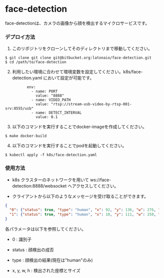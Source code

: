 # face-detection #
face-detectionは、カメラの画像から顔を検出するマイクロサービスです。

### デプロイ方法 ###
1. このリポジトリをクローンしてそのディレクトリまで移動してください。

```
$ git clone git clone git@bitbucket.org:latonaio/face-detection.git
$ cd /path/to/face-detection
```
2. 利用したい環境に合わせて環境変数を設定してください。k8s/face-detection.yaml において設定が可能です。
```
          env:
            - name: PORT
              value: "8888"
            - name: VIDEO_PATH
              value: "rtsp://stream-usb-video-by-rtsp-001-srv:8555/usb"
            - name: DETECT_INTERVAL
              value: 0.1
```
3. 以下のコマンドを実行することでdocker-imageを作成してください。
```
$ make docker-build
```
4. 以下のコマンドを実行することでpodを起動してください。
```
$ kubectl apply -f k8s/face-detection.yaml
```

### 使用方法 ###
  - k8s クラスターのネットワークを用いて ws://face-detection:8888/websocket へアクセスしてください。

- クライアントから以下のようなメッセージを受け取ることができます。
```json
{
  "0": {"status": true, "type": "human", "x": 92, "y": 136, "w": 276, "h": 276},
  "1": {"status": true, "type": "human", "x": 10, "y": 111, "w": 250, "h": 246}
}
```
各パラメータは以下を参照してください。

* 0 : 識別子
  
* status : 顔検出の成否
  
* type : 顔検出の結果(現在は"human"のみ)
  
* x, y, w, h : 検出された座標とサイズ

<!-- # README #

This README would normally document whatever steps are necessary to get your application up and running.

### What is this repository for? ###

* Quick summary
* Version
* [Learn Markdown](https://bitbucket.org/tutorials/markdowndemo)

### How do I get set up? ###

Clone and Build
```
$ git clone git clone git@bitbucket.org:latonaio/face-detection.git
$ cd /path/to/face-detection
$ make docker-build
```

Edit Environment K8s Resource
```
          env:
            - name: PORT
              value: "8888"
            - name: VIDEO_PATH
              value: "rtsp://stream-usb-video-by-rtsp-001-srv:8555/usb"
            - name: DETECT_INTERVAL
              value: 0.1
```

### How to Use ###

* Access `ws://face-detection:8888/websocket` (Only access internal k8s cluster network.)
* Cliant receive　the message like
```json
{
  "0": {"status": true, "type": "human", "x": 92, "y": 136, "w": 276, "h": 276},
  "1": {"status": true, "type": "human", "x": 10, "y": 111, "w": 250, "h": 246}
}
```
paramator
* 0 : detection number.
* status : detected result.
* type : detected object type. (now only human)
* x, y, w, h : detected object postion and size. -->